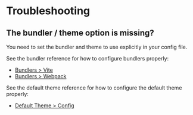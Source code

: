 # Troubleshooting

## The bundler / theme option is missing?

You need to set the bundler and theme to use explicitly in your config file.

See the bundler reference for how to configure bundlers properly:

- [Bundlers > Vite](../reference/bundler/vite.md)
- [Bundlers > Webpack](../reference/bundler/webpack.md)

See the default theme reference for how to configure the default theme properly:

- [Default Theme > Config](https://ecosystem.vuejs.press/themes/default/)
